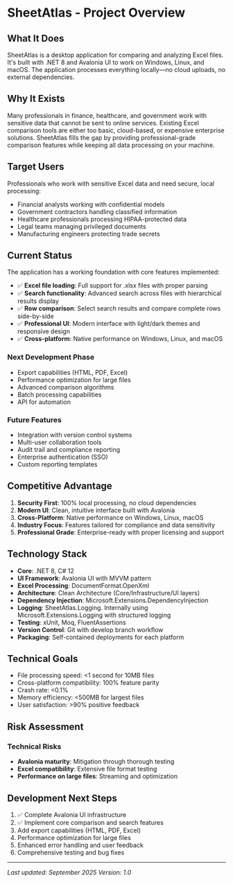 # SheetAtlas - Project Overview

## What It Does

SheetAtlas is a desktop application for comparing and analyzing Excel files. It's built with .NET 8 and Avalonia UI to work on Windows, Linux, and macOS. The application processes everything locally—no cloud uploads, no external dependencies.

## Why It Exists

Many professionals in finance, healthcare, and government work with sensitive data that cannot be sent to online services. Existing Excel comparison tools are either too basic, cloud-based, or expensive enterprise solutions. SheetAtlas fills the gap by providing professional-grade comparison features while keeping all data processing on your machine.

## Target Users

Professionals who work with sensitive Excel data and need secure, local processing:

- Financial analysts working with confidential models
- Government contractors handling classified information
- Healthcare professionals processing HIPAA-protected data
- Legal teams managing privileged documents
- Manufacturing engineers protecting trade secrets

## Current Status

The application has a working foundation with core features implemented:

- ✅ **Excel file loading**: Full support for .xlsx files with proper parsing
- ✅ **Search functionality**: Advanced search across files with hierarchical results display
- ✅ **Row comparison**: Select search results and compare complete rows side-by-side
- ✅ **Professional UI**: Modern interface with light/dark themes and responsive design
- ✅ **Cross-platform**: Native performance on Windows, Linux, and macOS

### Next Development Phase

- Export capabilities (HTML, PDF, Excel)
- Performance optimization for large files
- Advanced comparison algorithms
- Batch processing capabilities
- API for automation

### Future Features

- Integration with version control systems
- Multi-user collaboration tools
- Audit trail and compliance reporting
- Enterprise authentication (SSO)
- Custom reporting templates

## Competitive Advantage

1. **Security First**: 100% local processing, no cloud dependencies
2. **Modern UI**: Clean, intuitive interface built with Avalonia
3. **Cross-Platform**: Native performance on Windows, Linux, macOS
4. **Industry Focus**: Features tailored for compliance and data sensitivity
5. **Professional Grade**: Enterprise-ready with proper licensing and support

## Technology Stack

- **Core**: .NET 8, C# 12
- **UI Framework**: Avalonia UI with MVVM pattern
- **Excel Processing**: DocumentFormat.OpenXml
- **Architecture**: Clean Architecture (Core/Infrastructure/UI layers)
- **Dependency Injection**: Microsoft.Extensions.DependencyInjection
- **Logging**: SheetAtlas.Logging. Internally using Microsoft.Extensions.Logging with structured logging
- **Testing**: xUnit, Moq, FluentAssertions
- **Version Control**: Git with develop branch workflow
- **Packaging**: Self-contained deployments for each platform

## Technical Goals

- File processing speed: <1 second for 10MB files
- Cross-platform compatibility: 100% feature parity
- Crash rate: <0.1%
- Memory efficiency: <500MB for largest files
- User satisfaction: >90% positive feedback

## Risk Assessment

### Technical Risks

- **Avalonia maturity**: Mitigation through thorough testing
- **Excel compatibility**: Extensive file format testing
- **Performance on large files**: Streaming and optimization

## Development Next Steps

1. ✅ Complete Avalonia UI infrastructure
2. ✅ Implement core comparison and search features
3. Add export capabilities (HTML, PDF, Excel)
4. Performance optimization for large files
5. Enhanced error handling and user feedback
6. Comprehensive testing and bug fixes

---

*Last updated: September 2025*
*Version: 1.0*
